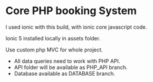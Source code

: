 # Core PHP booking System

I used ionic with this build, with ionic core javascript code.

Ionic 5 installed locally in assets folder.

Use custom php MVC for whole project.

* All data queries need to work with PHP API.
* API folder will be available as PHP_API branch.
* Database available as DATABASE branch.
